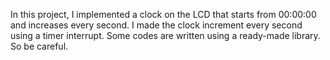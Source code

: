 In this project, I implemented a clock on the LCD that starts from 00:00:00 and increases every second. I made the clock increment every second using a timer interrupt.
Some codes are written using a ready-made library. So be careful.

